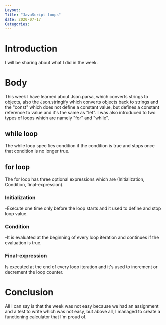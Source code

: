 ```yaml
---
Layout: 
Title: "JavaScript loops"
date: 2020-07-17
Categories:
---
```


# Introduction

I will be sharing about what I did in the week.

# Body

This week I have learned about Json.parsa, which converts strings to objects, also the Json.stringify which converts objects back to strings and the "const" which does not define a constant value, but defines a constant reference to value and it's the same as "let". I was also introduced to two types of loops which are namely "for" and "while".

## while loop

The while loop specifies condition if the condition is true and stops once that condition is no longer true.

## for loop

The for loop has three optional expressions which are (Initialization, Condition, final-expression).

### Initialization

-Execute one time only before the loop starts and it used to define and stop loop value.

### Condition

-It is evaluated at the beginning of every loop iteration and continues if the evaluation is true.

### Final-expression

Is executed at the end of every loop iteration and it's used to increment or decrement the loop counter.

# Conclusion

All I can say is that the week was not easy because we had an assignment and a test to write which was not easy, but above all, I managed to create a functioning calculator that I'm proud of.
